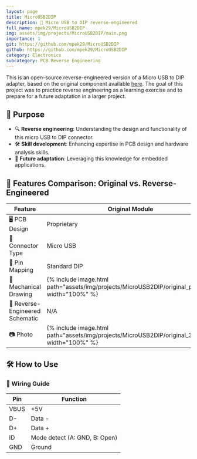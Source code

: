 ```yaml
---
layout: page
title: MicroUSB2DIP
description: 🔌 Micro USB to DIP reverse-engineered
full_name: mpek29/MicroUSB2DIP
img: assets/img/projects/MicroUSB2DIP/main.png
importance: 1
git: https://github.com/mpek29/MicroUSB2DIP
github: https://github.com/mpek29/MicroUSB2DIP
category: Electronics
subcategory: PCB Reverse Engineering
---
```



This is an open-source reverse-engineered version of a Micro USB to DIP adapter, based on the original component available [here](https://fr.aliexpress.com/item/32947889760.html). The goal of this project was to practice reverse engineering as a learning exercise and to prepare for a future adaptation in a larger project.

## 🎯 Purpose

- 🔍 **Reverse engineering**: Understanding the design and functionality of this micro USB  to DIP connector.
- 🛠️ **Skill development**: Enhancing expertise in PCB design and hardware analysis skills.
- 🔄 **Future adaptation**: Leveraging this knowledge for embedded applications.

## 📝 Features Comparison: Original vs. Reverse-Engineered


| Feature            | Original Module | Reverse-Engineered Version |
|--------------------|----------------|---------------------------|
| 🖥️ PCB Design        | Proprietary     | Open-source & customizable |
| 🔌 Connector Type    | Micro USB       | Micro USB |
| 📌 Pin Mapping      | Standard DIP    | Standard DIP |
| 👐 Mechanical Drawing  | {% include image.html path="assets/img/projects/MicroUSB2DIP/original_pcb.png" width="100%" %} | {% include image.html path="assets/img/projects/MicroUSB2DIP/reversed_pcb.png" width="100%" %} |
| 📝 Reverse-Engineered Schematic | N/A | {% include image.html path="assets/img/projects/MicroUSB2DIP/reversed_sch.png" width="100%" %} |
| 📷 Photo             | {% include image.html path="assets/img/projects/MicroUSB2DIP/original_3d.png" width="100%" %} | {% include image.html path="assets/img/projects/MicroUSB2DIP/reversed_3d.png" width="100%" %} |

## 🛠️ How to Use

### 📌 Wiring Guide


| Pin  | Function |  
|------|----------|  
| VBUS | +5V |  
| D-   | Data - |  
| D+   | Data + |  
| ID   | Mode detect (A: GND, B: Open) |  
| GND  | Ground |  

